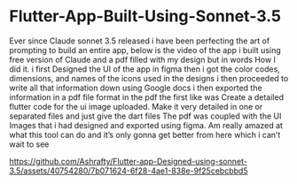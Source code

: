 # Flutter-App-Built-Using-Sonnet-3.5
Ever since Claude sonnet 3.5 released i have been perfecting the art of prompting to build an entire app, below is the video of the app i built using free version of Claude and a pdf filled with my design but in words
How I did it. i first Designed the UI of the app in figma then i got the color codes, dimensions, and names of the icons used in the designs i then proceeded to write all that information down using Google docs i then exported the information in a pdf file format in the pdf the first like was Create a detailed flutter code for the ui image uploaded. Make it very detailed in one or separated files and just give the dart files
The pdf was coupled with the UI Images that i had designed and exported using figma. Am really amazed at what this tool can do and it’s only gonna get better from here which i can’t wait to see


https://github.com/Ashrafty/Flutter-app-Designed-using-sonnet-3.5/assets/40754280/7b071624-6f28-4ae1-838e-9f25cebcbbd5

